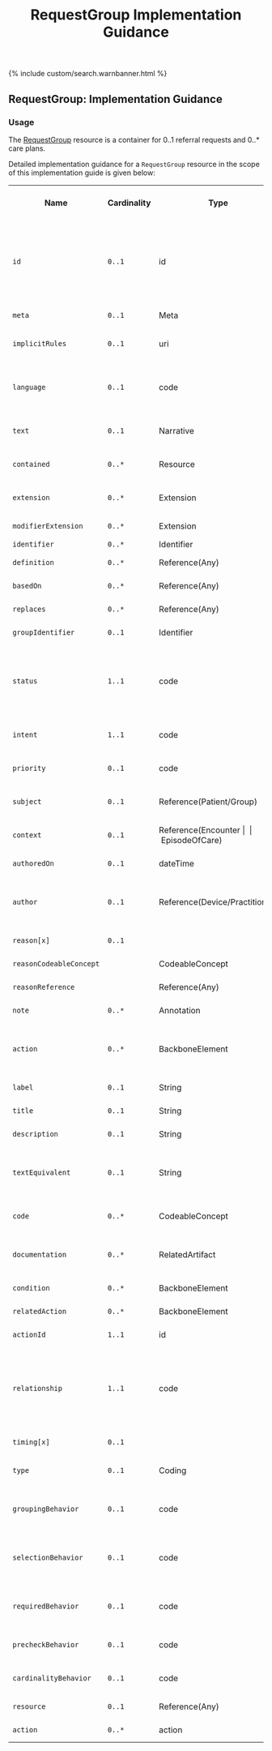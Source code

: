 ﻿---
title: RequestGroup Implementation Guidance
keywords: requestgroup, rest,
tags: [rest,fhir,api]
sidebar: ctp_rest_sidebar
permalink: api_requestgroup.html
summary: RequestGroup resource implementation guidance
---

{% include custom/search.warnbanner.html %}
<!--
{% include custom/fhir.referencemin.html resource="" userlink="" page="" fhirname="RequestGroup" fhirlink="[RequestGroup](http://hl7.org/fhir/stu3/requestgroup.html)" content="User Stories" userlink="" %}
-->


## RequestGroup: Implementation Guidance ##

### Usage ###
The [RequestGroup](http://hl7.org/fhir/stu3/requestgroup.html) resource is a container for 0..1 referral requests and 0..* care plans.

Detailed implementation guidance for a `RequestGroup` resource in the scope of this implementation guide is given below:  


<table style="min-width:100%;width:100%">

<tr>
    <th style="width:10%;">Name</th>
    <th style="width:5%;">Cardinality</th>
    <th style="width:10%;">Type</th>
      <th style="width:38%;">FHIR Documentation</th>
   <th style="width:37%;">UEC Connect Implementation Guidance</th>
</tr>
<tr>
  <td><code class="highlighter-rouge">id</code></td>
    <td><code class="highlighter-rouge">0..1</code></td>
    <td>id</td>
    <td>Logical id of this artifact</td>
	<td>Note that this will always be populated except when the resource is being created (initial creation call)</td>
</tr>
<tr>
  <td><code class="highlighter-rouge">meta</code></td>
    <td><code class="highlighter-rouge">0..1</code></td>
    <td>Meta</td>
    <td>Metadata about the resource</td>
		<td></td>
</tr>
<tr>
  <td><code class="highlighter-rouge">implicitRules</code></td>
    <td><code class="highlighter-rouge">0..1</code></td>
    <td>uri</td>
    <td>A set of rules under which this content was created</td>
		<td></td>
</tr>
<tr>
  <td><code class="highlighter-rouge">language</code></td>
    <td><code class="highlighter-rouge">0..1</code></td>
    <td>code</td>
    <td>Language of the resource content. <br/> <a href="http://hl7.org/fhir/stu3/valueset-languages.html">Common Languages</a> (Extensible but limited to All Languages)</td>
	<td></td>
</tr>
<tr>
  <td><code class="highlighter-rouge">text</code></td>
    <td><code class="highlighter-rouge">0..1</code></td>
    <td>Narrative</td>
    <td>Text summary of the resource, for human interpretation</td>
	<td></td>
</tr>
<tr>
  <td><code class="highlighter-rouge">contained</code></td>
    <td><code class="highlighter-rouge">0..*</code></td>
    <td>Resource</td>
    <td>Contained, inline Resources</td>
	<td>This SHOULD NOT be populated</td>
</tr>
<tr>
  <td><code class="highlighter-rouge">extension</code></td>
    <td><code class="highlighter-rouge">0..*</code></td>
    <td>Extension</td>
    <td>Additional Content defined by implementations</td>
	<td></td>
</tr>
<tr>
  <td><code class="highlighter-rouge">modifierExtension</code></td>
    <td><code class="highlighter-rouge">0..*</code></td>
    <td>Extension</td>
    <td>Extensions that cannot be ignored</td>
	<td></td>
</tr>

 <tr><td><code class="highlighter-rouge">identifier</code></td><td><code class="highlighter-rouge">0..*</code></td><td>Identifier</td><td>Business identifier</td><td>&nbsp;</td></tr>
 <tr><td><code class="highlighter-rouge">definition</code></td><td><code class="highlighter-rouge">0..*</code></td><td>Reference(Any)</td><td>Instantiates protocol or definition</td><td>&nbsp;</td></tr>
 <tr><td><code class="highlighter-rouge">basedOn</code></td><td><code class="highlighter-rouge">0..*</code></td><td>Reference(Any)</td><td>Fulfills plan, proposal, or order</td><td>This MUST NOT be populated.</td></tr>
 <tr><td><code class="highlighter-rouge">replaces</code></td><td><code class="highlighter-rouge">0..*</code></td><td>Reference(Any)</td><td>Request(s) replaced by this request</td><td>This MUST NOT be populated.</td></tr>
 <tr><td><code class="highlighter-rouge">groupIdentifier</code></td><td><code class="highlighter-rouge">0..1</code></td><td>Identifier</td><td>Composite request this is part of</td><td>This MUST NOT be populated.</td></tr>
 <tr><td><code class="highlighter-rouge">status</code></td><td><code class="highlighter-rouge">1..1</code></td><td>code</td><td>draft | active | suspended | cancelled | completed | entered-in-error | unknown <a href="http://hl7.org/fhir/stu3/valueset-request-status.html">RequestStatus  (Required)</a></td><td>This MUST be populated with either 'active', 'completed' or 'cancelled'.  Other statuses are not valid.</td></tr>
<tr><td><code class="highlighter-rouge">intent</code></td><td><code class="highlighter-rouge">1..1</code></td><td>code</td><td>proposal | plan | order <a href="http://hl7.org/fhir/stu3/terminologies.html#required">RequestIntent  (Required)</a></td><td>This MUST be populated with 'plan'.</td></tr>
 <tr><td><code class="highlighter-rouge">priority</code></td><td><code class="highlighter-rouge">0..1</code></td><td>code</td><td>routine | urgent | asap | stat <a href="http://hl7.org/fhir/stu3/valueset-request-intent.html">RequestPriority  (Required)</a></td><td>This MUST be populated with 'routine'.</td></tr>
 <tr><td><code class="highlighter-rouge">subject</code></td><td><code class="highlighter-rouge">0..1</code></td><td>Reference(Patient/Group)</td><td>Who the request group is about</td><td>This MUST be populated with the Patient.</td></tr>
 <tr><td><code class="highlighter-rouge">context</code></td><td><code class="highlighter-rouge">0..1</code></td><td>Reference(Encounter |  | EpisodeOfCare)</td><td>Encounter or Episode for the request group</td><td>This MUST be populated with the Encounter.</td></tr>
 <tr><td><code class="highlighter-rouge">authoredOn</code></td><td><code class="highlighter-rouge">0..1</code></td><td>dateTime</td><td>When the request group was authored</td><td>This SHOULD be populated.</td></tr>
 <tr><td><code class="highlighter-rouge">author</code></td><td><code class="highlighter-rouge">0..1</code></td><td>Reference(Device/Practitioner)</td><td>Device or practitioner that authored the request group</td><td>This MUST be populated with the UEC Connect (Device).</td></tr>
 <tr><td><code class="highlighter-rouge">reason[x]</code></td><td><code class="highlighter-rouge">0..1</code></td><td>&nbsp;</td><td>Reason for the request group</td><td>This MUST NOT be populated.</td></tr>
 <tr><td class="sub"><code class="highlighter-rouge">reasonCodeableConcept</code></td><td>&nbsp;</td><td>CodeableConcept</td><td>&nbsp;</td><td>This MUST NOT be populated.</td></tr>
 <tr><td class="sub"><code class="highlighter-rouge">reasonReference</code></td><td>&nbsp;</td><td>Reference(Any)</td><td>&nbsp;</td><td>This MUST NOT be populated.</td></tr>
 <tr><td><code class="highlighter-rouge">note</code></td><td><code class="highlighter-rouge">0..*</code></td><td>Annotation</td><td>Additional notes about the response</td><td>This MUST NOT be populated.</td></tr>
 <tr><td><code class="highlighter-rouge">action</code></td><td><code class="highlighter-rouge">0..*</code></td><td>BackboneElement</td><td>Proposed actions, if any <br/>+ Must have resource or action but not both</td><td>Where, populated, this MUST only be populated with a resource.</td></tr>
 <tr><td class="sub"><code class="highlighter-rouge">label</code></td><td><code class="highlighter-rouge">0..1</code></td><td>String</td><td>User-visible label for the action (e.g. 1. or A.)</td><td>This MUST NOT be populated.</td></tr>
 <tr><td class="sub"><code class="highlighter-rouge">title</code></td><td><code class="highlighter-rouge">0..1</code></td><td>String</td><td>User-visible title</td><td>This MUST NOT be populated.</td></tr>
 <tr><td class="sub"><code class="highlighter-rouge">description</code></td><td><code class="highlighter-rouge">0..1</code></td><td>String</td><td>Short description of the action</td><td>This MUST NOT be populated.</td></tr>
 <tr><td class="sub"><code class="highlighter-rouge">textEquivalent</code></td><td><code class="highlighter-rouge">0..1</code></td><td>String</td><td>Static text equivalent of the action, used if the dynamic aspects cannot be interpreted by the receiving system</td><td>This MUST NOT be populated.</td></tr>
 <tr><td class="sub"><code class="highlighter-rouge">code</code></td><td><code class="highlighter-rouge">0..*</code></td><td>CodeableConcept</td><td>Code representing the meaning of the action or sub-actions</td><td>This MUST NOT be populated.</td></tr>
 <tr><td class="sub"><code class="highlighter-rouge">documentation</code></td><td><code class="highlighter-rouge">0..*</code></td><td>RelatedArtifact</td><td>Supporting documentation for the intended performer of the action</td><td>This MUST NOT be populated.</td></tr>
 <tr><td class="sub"><code class="highlighter-rouge">condition</code></td><td><code class="highlighter-rouge">0..*</code></td><td>BackboneElement</td><td>Whether or not the action is applicable</td><td>This MUST NOT be populated.</td></tr>
 <tr><td class="sub"><code class="highlighter-rouge">relatedAction</code></td><td><code class="highlighter-rouge">0..*</code></td><td>BackboneElement</td><td>Relationship to another action</td><td>This MUST NOT be populated.</td></tr>
 <tr><td class="sub-sub"><code class="highlighter-rouge">actionId</code></td><td><code class="highlighter-rouge">1..1</code></td><td>id</td><td>What action this is related to</td><td>This MUST NOT be populated.</td></tr>
 <tr><td class="sub-sub"><code class="highlighter-rouge">relationship</code></td><td><code class="highlighter-rouge">1..1</code></td><td>code</td><td>before-start | before | before-end | concurrent-with-start | concurrent | concurrent-with-end | after-start | after | after-end <a href="http://hl7.org/fhir/stu3/valueset-action-relationship-type.html">ActionRelationshipType  (Required)</a></td><td>This MUST NOT be populated.</td></tr>
 <tr><td class="sub"><code class="highlighter-rouge">timing[x]</code></td><td><code class="highlighter-rouge">0..1</code></td><td>&nbsp;</td><td>When the action should take place</td><td>This MUST NOT be populated.</td></tr>
 <tr><td class="sub"><code class="highlighter-rouge">type</code></td><td><code class="highlighter-rouge">0..1</code></td><td>Coding</td><td>create | update | remove | fire-event ActionType  (Extensible)</td><td>This MUST NOT be populated.</td></tr>
 <tr><td class="sub"><code class="highlighter-rouge">groupingBehavior</code></td><td><code class="highlighter-rouge">0..1</code></td><td>code</td><td>visual-group | logical-group | sentence-group ActionGroupingBehavior  (Required)</td><td>This MUST NOT be populated.</td></tr>
 <tr><td class="sub"><code class="highlighter-rouge">selectionBehavior</code></td><td><code class="highlighter-rouge">0..1</code></td><td>code</td><td>any | all | all-or-none | exactly-one | at-most-one | one-or-more ActionSelectionBehavior  (Required)</td><td>This MUST NOT be populated.</td></tr>
 <tr><td class="sub"><code class="highlighter-rouge">requiredBehavior</code></td><td><code class="highlighter-rouge">0..1</code></td><td>code</td><td>must | could | must-unless-documented ActionRequiredBehavior  (Required)</td><td>This MUST NOT be populated.</td></tr>
 <tr><td class="sub"><code class="highlighter-rouge">precheckBehavior</code></td><td><code class="highlighter-rouge">0..1</code></td><td>code</td><td>yes | no ActionPrecheckBehavior  (Required)</td><td>This MUST NOT be populated.</td></tr>
 <tr><td class="sub"><code class="highlighter-rouge">cardinalityBehavior</code></td><td><code class="highlighter-rouge">0..1</code></td><td>code</td><td>single | multiple ActionCardinalityBehavior  (Required)</td><td>This MUST NOT be populated.</td></tr>
 <tr><td class="sub"><code class="highlighter-rouge">resource</code></td><td><code class="highlighter-rouge">0..1</code></td><td>Reference(Any)</td><td>The target of the action</td><td>This MAY be populated.</td></tr>
 <tr><td class="sub"><code class="highlighter-rouge">action</code></td><td><code class="highlighter-rouge">0..*</code></td><td>action</td><td>Sub action</td><td>This MUST NOT be populated.</td></tr>
</table>

